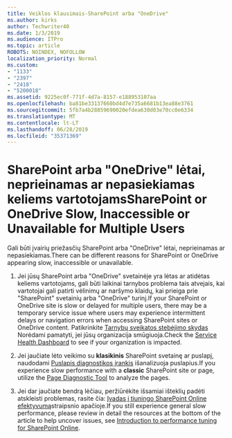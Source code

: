 ```yaml
---
title: Veiklos klausimais-SharePoint arba "OneDrive"
ms.author: kirks
author: Techwriter40
ms.date: 1/3/2019
ms.audience: ITPro
ms.topic: article
ROBOTS: NOINDEX, NOFOLLOW
localization_priority: Normal
ms.custom:
- "1133"
- "2397"
- "2418"
- "5200018"
ms.assetid: 9225ec0f-771f-4d7a-8157-e188953107aa
ms.openlocfilehash: ba81be33137660bd4d7e735a6681b13ea88e3761
ms.sourcegitcommit: 5fb7a4b28859690020efdea630d03e70cc0e6334
ms.translationtype: MT
ms.contentlocale: lt-LT
ms.lasthandoff: 06/28/2019
ms.locfileid: "35371369"
---
```

# <a name="sharepoint-or-onedrive-slow-inaccessible-or-unavailable-for-multiple-users"></a><span data-ttu-id="eb63e-102">SharePoint arba "OneDrive" lėtai, neprieinamas ar nepasiekiamas keliems vartotojams</span><span class="sxs-lookup"><span data-stu-id="eb63e-102">SharePoint or OneDrive Slow, Inaccessible or Unavailable for Multiple Users</span></span>

<span data-ttu-id="eb63e-103">Gali būti įvairių priežasčių SharePoint arba "OneDrive" lėtai, neprieinamas ar nepasiekiamas.</span><span class="sxs-lookup"><span data-stu-id="eb63e-103">There can be different reasons for SharePoint or OneDrive appearing slow, inaccessible or unavailable.</span></span>
  
1. <span data-ttu-id="eb63e-104">Jei jūsų SharePoint arba "OneDrive" svetainėje yra lėtas ar atidėtas keliems vartotojams, gali būti laikinai tarnybos problema tais atvejais, kai vartotojai gali patirti vėlinimų ar naršymo klaidų, kai prieiga prie "SharePoint" svetainių arba "OneDrive" turinį.</span><span class="sxs-lookup"><span data-stu-id="eb63e-104">If your SharePoint or OneDrive site is slow or delayed for multiple users, there may be a temporary service issue where users may experience intermittent delays or navigation errors when accessing SharePoint sites or OneDrive content.</span></span> <span data-ttu-id="eb63e-105">Patikrinkite [Tarnybų sveikatos stebėjimo skydas](https://admin.microsoft.com/AdminPortal/Home#/servicehealth) Norėdami pamatyti, jei jūsų organizacija smūgiuoja.</span><span class="sxs-lookup"><span data-stu-id="eb63e-105">Check the [Service Health Dashboard](https://admin.microsoft.com/AdminPortal/Home#/servicehealth) to see if your organization is impacted.</span></span>
  
2. <span data-ttu-id="eb63e-106">Jei jaučiate lėto veikimo su **klasikinis** SharePoint svetainę ar puslapį, naudodami [Puslapis diagnostikos įrankis](https://aka.ms/perftool) išanalizuoja puslapius.</span><span class="sxs-lookup"><span data-stu-id="eb63e-106">If you experience slow performance with a **classic** SharePoint site or page, utilize the [Page Diagnostic Tool](https://aka.ms/perftool) to analyze the pages.</span></span>
  
3. <span data-ttu-id="eb63e-107">Jei dar jaučiate bendrą lėčiau, peržiūrėkite išsamiai išteklių padėti atskleisti problemas, rasite čia: [Įvadas į tiuningo SharePoint Online efektyvumą](https://go.microsoft.com/fwlink/?linkid=2024334)straipsnio apačioje.</span><span class="sxs-lookup"><span data-stu-id="eb63e-107">If you still experience general slow performance, please review in detail the resources at the bottom of the article to help uncover issues, see [Introduction to performance tuning for SharePoint Online](https://go.microsoft.com/fwlink/?linkid=2024334).</span></span>
  